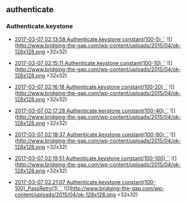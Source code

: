 
## authenticate

### Authenticate.keystone

- [2017-03-07 02:13:58 Authenticate.keystone constant(100-5) ``](https://godleon.github.io/osp_binary_test_result/0.0.37/authenticate/(20170307_021358)Authenticate.keystone-constant(100-5)-PASSED.html) ![](http://www.bridging-the-gap.com/wp-content/uploads/2015/04/ok-128x128.png =32x32)

- [2017-03-07 02:15:11 Authenticate.keystone constant(100-10) ``](https://godleon.github.io/osp_binary_test_result/0.0.37/authenticate/(20170307_021511)Authenticate.keystone-constant(100-10)-PASSED.html) ![](http://www.bridging-the-gap.com/wp-content/uploads/2015/04/ok-128x128.png =32x32)

- [2017-03-07 02:16:18 Authenticate.keystone constant(100-20) ``](https://godleon.github.io/osp_binary_test_result/0.0.37/authenticate/(20170307_021618)Authenticate.keystone-constant(100-20)-PASSED.html) ![](http://www.bridging-the-gap.com/wp-content/uploads/2015/04/ok-128x128.png =32x32)

- [2017-03-07 02:17:28 Authenticate.keystone constant(100-40) ``](https://godleon.github.io/osp_binary_test_result/0.0.37/authenticate/(20170307_021728)Authenticate.keystone-constant(100-40)-PASSED.html) ![](http://www.bridging-the-gap.com/wp-content/uploads/2015/04/ok-128x128.png =32x32)

- [2017-03-07 02:18:37 Authenticate.keystone constant(100-80) ``](https://godleon.github.io/osp_binary_test_result/0.0.37/authenticate/(20170307_021837)Authenticate.keystone-constant(100-80)-PASSED.html) ![](http://www.bridging-the-gap.com/wp-content/uploads/2015/04/ok-128x128.png =32x32)

- [2017-03-07 02:19:51 Authenticate.keystone constant(100-100) ``](https://godleon.github.io/osp_binary_test_result/0.0.37/authenticate/(20170307_021951)Authenticate.keystone-constant(100-100)-PASSED.html) ![](http://www.bridging-the-gap.com/wp-content/uploads/2015/04/ok-128x128.png =32x32)

- [2017-03-07 02:21:07 Authenticate.keystone constant(100-100)_PassRetry(1) ``](https://godleon.github.io/osp_binary_test_result/0.0.37/authenticate/(20170307_022107)Authenticate.keystone-constant(100-100)_PassRetry(1)-PASSED.html) ![](http://www.bridging-the-gap.com/wp-content/uploads/2015/04/ok-128x128.png =32x32)
